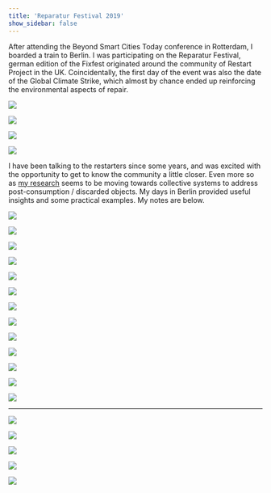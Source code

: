 ```yaml
---
title: 'Reparatur Festival 2019'
show_sidebar: false
---
```


After attending the Beyond Smart Cities Today conference in Rotterdam, I boarded a train
to Berlin. I was participating on the Reparatur Festival, german edition of the Fixfest 
originated around the community of Restart Project in the UK. Coincidentally, the first
day of the event was also the date of the Global Climate Strike, which almost by chance
ended up reinforcing the environmental aspects of repair.


![](entrance.jpg)


![](material.jpg)


![](take-make-dispose.jpg)


![](nachhaltigen-konsum.jpg)


I have been talking to the restarters since some years, and was excited with the opportunity
to get to know the community a little closer. Even more so as [my research](../) seems to be
moving towards collective systems to address post-consumption / discarded objects. My days
in Berlin provided useful insights and some practical examples. My notes are below.


![](open.jpg)


![](circular.jpg)


![](places.jpg)


![](reparatur-berlin.jpg)


![](programme.jpg)

![](communities.jpg)


![](manifesto.jpg)



![](growth-criticism.jpg)


![](post-growth.jpg)


![](three-dimensions.jpg)


![](repair-centre.jpg)



![](c-base.jpg)


![](restarter.jpg)




---


![](rooftop.jpg)

![](from-the-top.jpg)


![](der-mond.jpg)

![](sunset-blur.jpg)

![](alkohol.jpg)